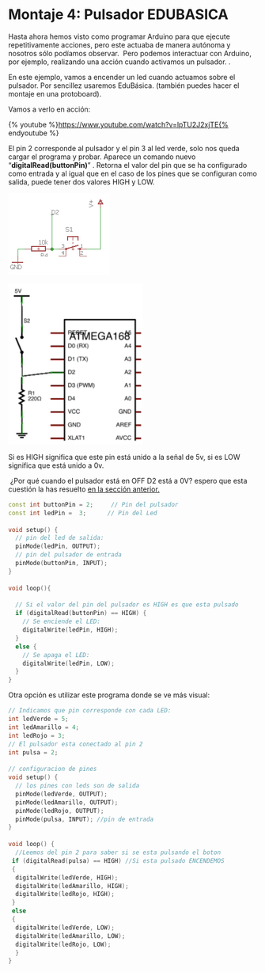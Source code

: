 
# Montaje 4: Pulsador EDUBASICA

Hasta ahora hemos visto como programar Arduino para que ejecute repetitivamente acciones, pero este actuaba de manera autónoma y nosotros sólo podíamos observar.  Pero podemos interactuar con Arduino, por ejemplo, realizando una acción cuando activamos un pulsador. .

En este ejemplo, vamos a encender un led cuando actuamos sobre el pulsador. Por sencillez usaremos EduBásica. (también puedes hacer el montaje en una protoboard). 

Vamos a verlo en acción:

{% youtube %}https://www.youtube.com/watch?v=lpTU2J2xjTE{% endyoutube %}

El pin 2 corresponde al pulsador y el pin 3 al led verde, solo nos queda cargar el programa y probar. Aparece un comando nuevo “**digitalRead(buttonPin)**” . Retorna el valor del pin que se ha configurado como entrada y al igual que en el caso de los pines que se configuran como salida, puede tener dos valores HIGH y LOW.

![Esquema del pulsador en EDUBASICA](img/m2img1.png)

![Esquema eléctrico del pulsador conectado al micro del Arduino](img/m2img2.2.png)

Si es HIGH significa que este pin está unido a la señal de 5v, si es LOW significa que está unido a 0v.

 ¿Por qué cuando el pulsador está en OFF D2 está a 0V? espero que esta cuestión la has resuelto [en la sección anterior.](resistencias_pullup_y_pulldown.html)

```cpp
const int buttonPin = 2;     // Pin del pulsador
const int ledPin =  3;      // Pin del Led

void setup() {
  // pin del led de salida:
  pinMode(ledPin, OUTPUT);      
  // pin del pulsador de entrada
  pinMode(buttonPin, INPUT);     
}

void loop(){

  // Si el valor del pin del pulsador es HIGH es que esta pulsado
  if (digitalRead(buttonPin) == HIGH) {     
    // Se enciende el LED:    
    digitalWrite(ledPin, HIGH);  
  } 
  else {
    // Se apaga el LED:
    digitalWrite(ledPin, LOW); 
  }
}
```

Otra opción es utilizar este programa donde se ve más visual:

```cpp
// Indicamos que pin corresponde con cada LED:
int ledVerde = 5;
int ledAmarillo = 4;
int ledRojo = 3;
// El pulsador esta conectado al pin 2
int pulsa = 2;

// configuracion de pines
void setup() {                
  // los pines con leds son de salida
  pinMode(ledVerde, OUTPUT);     
  pinMode(ledAmarillo, OUTPUT);     
  pinMode(ledRojo, OUTPUT);  
  pinMode(pulsa, INPUT); //pin de entrada   
}

void loop() {
  //Leemos del pin 2 para saber si se esta pulsando el boton
 if (digitalRead(pulsa) == HIGH) //Si esta pulsado ENCENDEMOS
 {
  digitalWrite(ledVerde, HIGH);   
  digitalWrite(ledAmarillo, HIGH);   
  digitalWrite(ledRojo, HIGH);  
 }
 else
 {
  digitalWrite(ledVerde, LOW);    
  digitalWrite(ledAmarillo, LOW);   
  digitalWrite(ledRojo, LOW);  
  }
}
```